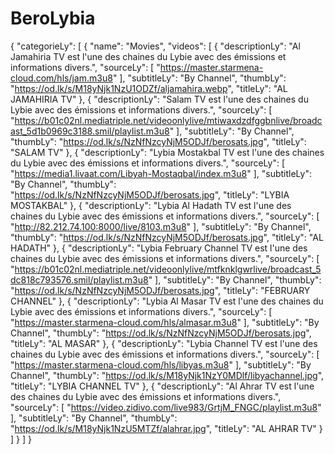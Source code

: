 # BeroLybia
{
"categorieLy": [
{
"name": "Movies",
"videos": [
{
"descriptionLy": "Al Jamahiria TV est l'une des chaines du Lybie avec des émissions et informations divers.",
"sourceLy": [
"https://master.starmena-cloud.com/hls/jam.m3u8"
],
"subtitleLy": "By Channel",
"thumbLy": "https://od.lk/s/M18yNjk1NzU1ODZf/aljamahira.webp",
"titleLy": "AL JAMAHIRIA TV"
},
{
"descriptionLy": "Salam TV est l'une des chaines du Lybie avec des émissions et informations divers.",
"sourceLy": [
"https://b01c02nl.mediatriple.net/videoonlylive/mtiwaxdzdfggbnlive/broadcast_5d1b0969c3188.smil/playlist.m3u8"
],
"subtitleLy": "By Channel",
"thumbLy": "https://od.lk/s/NzNfNzcyNjM5ODJf/berosats.jpg",
"titleLy": "SALAM TV"
},
{
"descriptionLy": "Lybia Mostakbal TV est l'une des chaines du Lybie avec des émissions et informations divers.",
"sourceLy": [
"https://media1.livaat.com/Libyah-Mostaqbal/index.m3u8"
],
"subtitleLy": "By Channel",
"thumbLy": "https://od.lk/s/NzNfNzcyNjM5ODJf/berosats.jpg",
"titleLy": "LYBIA MOSTAKBAL"
},
{
"descriptionLy": "Lybia Al Hadath TV est l'une des chaines du Lybie avec des émissions et informations divers.",
"sourceLy": [
"http://82.212.74.100:8000/live/8103.m3u8"
],
"subtitleLy": "By Channel",
"thumbLy": "https://od.lk/s/NzNfNzcyNjM5ODJf/berosats.jpg",
"titleLy": "AL HADATH"
},
{
"descriptionLy": "Lybia February Channel TV est l'une des chaines du Lybie avec des émissions et informations divers.",
"sourceLy": [
"https://b01c02nl.mediatriple.net/videoonlylive/mtfknklgwrlive/broadcast_5dc818c793576.smil/playlist.m3u8"
],
"subtitleLy": "By Channel",
"thumbLy": "https://od.lk/s/NzNfNzcyNjM5ODJf/berosats.jpg",
"titleLy": "FEBRUARY CHANNEL"
},
{
"descriptionLy": "Lybia Al Masar TV est l'une des chaines du Lybie avec des émissions et informations divers.",
"sourceLy": [
"https://master.starmena-cloud.com/hls/almasar.m3u8"
],
"subtitleLy": "By Channel",
"thumbLy": "https://od.lk/s/NzNfNzcyNjM5ODJf/berosats.jpg",
"titleLy": "AL MASAR"
},
{
"descriptionLy": "Lybia Channel TV est l'une des chaines du Lybie avec des émissions et informations divers.",
"sourceLy": [
"https://master.starmena-cloud.com/hls/libyas.m3u8"
],
"subtitleLy": "By Channel",
"thumbLy": "https://od.lk/s/M18yNjk1NzY0MDlf/libyachannel.jpg",
"titleLy": "LYBIA CHANNEL TV"
},
{
"descriptionLy": "Al Ahrar TV est l'une des chaines du Lybie avec des émissions et informations divers.",
"sourceLy": [
"https://video.zidivo.com/live983/GrtjM_FNGC/playlist.m3u8"
],
"subtitleLy": "By Channel",
"thumbLy": "https://od.lk/s/M18yNjk1NzU5MTZf/alahrar.jpg",
"titleLy": "AL AHRAR TV"
}
]
}
]
}
